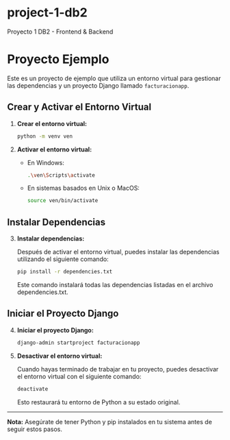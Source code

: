 # project-1-db2
Proyecto 1 DB2 - Frontend &amp; Backend

# Proyecto Ejemplo

Este es un proyecto de ejemplo que utiliza un entorno virtual para gestionar las dependencias y un proyecto Django llamado `facturacionapp`.

## Crear y Activar el Entorno Virtual

1. **Crear el entorno virtual:**

    ```bash
    python -m venv ven
    ```

2. **Activar el entorno virtual:**

    - En Windows:

        ```bash
        .\ven\Scripts\activate
        ```

    - En sistemas basados en Unix o MacOS:

        ```bash
        source ven/bin/activate
        ```

## Instalar Dependencias

3. **Instalar dependencias:**

    Después de activar el entorno virtual, puedes instalar las dependencias utilizando el siguiente comando:

    ```bash
    pip install -r dependencies.txt
    ```

    Este comando instalará todas las dependencias listadas en el archivo dependencies.txt.

## Iniciar el Proyecto Django

4. **Iniciar el proyecto Django:**

    ```bash
    django-admin startproject facturacionapp
    ```

5. **Desactivar el entorno virtual:**

    Cuando hayas terminado de trabajar en tu proyecto, puedes desactivar el entorno virtual con el siguiente comando:

    ```bash
    deactivate
    ```

    Esto restaurará tu entorno de Python a su estado original.

---

**Nota:** Asegúrate de tener Python y pip instalados en tu sistema antes de seguir estos pasos.
